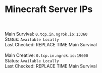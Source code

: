 
# Minecraft Server IPs

</br></br>Main Survival: `0.tcp.in.ngrok.io:13360` </br> Status: `Available Locally` </br> Last Checked: REPLACE TIME Main Survival
</br></br>Main Creative: `0.tcp.in.ngrok.io:19600` </br> Status: `Available Locally` </br> Last Checked: REPLACE TIME Main Survival
